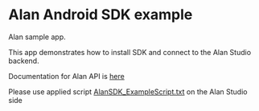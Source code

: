 # Alan Android SDK example

Alan sample app.
 
This app demonstrates how to install SDK and connect to the Alan Studio backend.
 
Documentation for Alan API is [here](https://alan.app/docs/client-api/android)

Please use applied script [AlanSDK_ExampleScript.txt](https://github.com/alan-ai/alan-sdk-android/blob/master/examples/AlanSampleApp/AlanSDK_ExampleScript.txt) on the Alan Studio side
